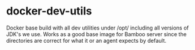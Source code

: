 # docker-dev-utils
Docker base build with all dev utilities under /opt/ including all versions of JDK's we use.   Works as a good base image for Bamboo server since the directories are correct for what it or an agent expects by default.
